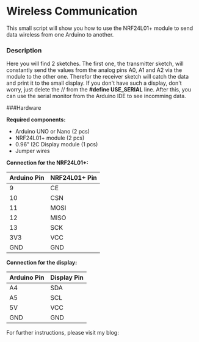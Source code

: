 # Wireless Communication
This small script will show you how to use the NRF24L01+ module to send data wireless from one Arduino to another.

### Description

Here you will find 2 sketches. The first one, the transmitter sketch, will constantly send the values from the analog pins A0, A1 and A2 via the module to the other one.
Therefor the receiver sketch will catch the data and print it to the small display.
If you don't have such a display, don't worry, just delete the // from the **#define USE_SERIAL** line.
After this, you can use the serial monitor from the Arduino IDE to see incomming data.

###Hardware

**Required components:**
- Arduino UNO or Nano (2 pcs)
- NRF24L01+ module (2 pcs)
- 0.96" I2C Display module (1 pcs)
- Jumper wires

**Connection for the NRF24L01+:**

Arduino Pin | NRF24L01+ Pin
------------|--------------
9			| CE
10			| CSN
11			| MOSI
12			| MISO
13			| SCK
3V3			| VCC
GND			| GND

**Connection for the display:**

Arduino Pin | Display Pin
------------|------------
A4			| SDA
A5			| SCL
5V			| VCC
GND			| GND



For further instructions, please visit my blog: